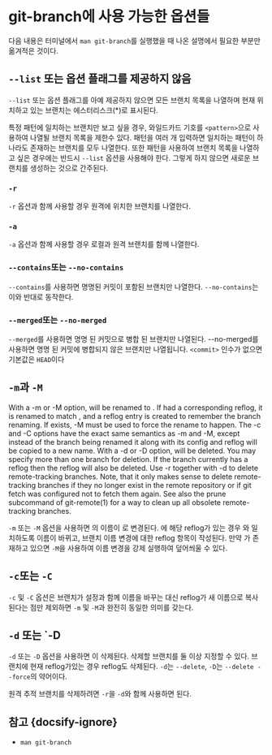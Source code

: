 # git-branch에 사용 가능한 옵션들

다음 내용은 터미널에서 `man git-branch`를 실행했을 때 나온 설명에서 필요한 부분만 옮겨적은 것이다.

## `--list` 또는 옵션 플래그를 제공하지 않음

`--list` 또는 옵션 플래그를 아예 제공하지 않으면 모든 브랜치 목록을 나열하며 현재 위치하고 있는 브랜치는 에스터리스크(*)로 표시된다.

특정 패턴에 일치하는 브랜치만 보고 싶을 경우, 와일드카드 기호를 `<pattern>`으로 사용하여 나열될 브랜치 목록을 제한수 있다. 패턴을 여러 개 입력하면 일치하는 패턴이 하나라도 존재하는 브랜치를 모두 나열한다. 또한 패턴을 사용하여 브랜치 목록을 나열하고 싶은 경우에는 반드시 `--list` 옵션을 사용해야 한다. 그렇게 하지 않으면 새로운 브랜치를 생성하는 것으로 간주된다.

### `-r`

`-r` 옵션과 함께 사용할 경우 원격에 위치한 브랜치를 나열한다.

### `-a`

`-a` 옵션과 함께 사용할 경우 로컬과 원격 브랜치를 함께 나열한다.

### `--contains`또는 `--no-contains`

`--contains`를 사용하면 명명된 커밋이 포함된 브랜치만 나열한다. `--no-contains`는 이와 반대로 동작한다.

### `--merged`또는 `--no-merged`

`--merged`를 사용하면 명명 된 커밋으로 병합 된 브랜치만 나열된다. --no-merged를 사용하면 명명 된 커밋에 병합되지 않은 브랜치만 나열됩니다. `<commit>` 인수가 없으면 기본값은 `HEAD`이다 

## `-m`과 `-M`

With a -m or -M option, <oldbranch> will be renamed to <newbranch>. If <oldbranch> had a corresponding reflog, it is renamed to match <newbranch>, and a reflog entry is created to remember the branch renaming. If <newbranch> exists, -M must be used to force the rename to happen.
The -c and -C options have the exact same semantics as -m and -M, except instead of the branch being renamed it along with its config and reflog will be copied to a new name.
With a -d or -D option, <branchname> will be deleted. You may specify more than one branch for deletion. If the branch currently has a reflog then the reflog will also be deleted.
Use -r together with -d to delete remote-tracking branches. Note, that it only makes sense to delete remote-tracking branches if they no longer exist in the remote repository or if git fetch was configured not to fetch them again. See also the prune subcommand of git-remote(1) for a way to clean up all obsolete remote-tracking branches.

`-m` 또는 `-M` 옵션을 사용하면 <oldbranch>의 이름이 <newbranch>로 변경된다. <oldbranch>에 해당 reflog가 있는 경우 <newbranch>와 일치하도록 이름이 바뀌고, 브랜치 이름 변경에 대한 reflog 항목이 작성된다. 만약 <newbranch>가 존재하고 있으면 `-M`을 사용하여 이름 변경을 강제 실행하여 덮어씌울 수 있다.

## `-c`또는 `-C`

`-c` 및 `-C` 옵션은 브랜치가 설정과 함께 이름을 바꾸는 대신 reflog가 새 이름으로 복사된다는 점만 제외하면 `-m` 및 `-M`과 완전히 동일한 의미를 갖는다.

## `-d` 또는 `-D

`-d` 또는 `-D` 옵션을 사용하면 <branchname>이 삭제된다. 삭제할 브랜치를 둘 이상 지정할 수 있다. 브랜치에 현재 reflog가있는 경우 reflog도 삭제된다. `-d`는 `--delete`, `-D`는 `--delete --force`의 약어이다.

원격 추적 브랜치를 삭제하려면 `-r`을 `-d`와 함께 사용하면 된다.

## 참고 {docsify-ignore}

- `man git-branch`
